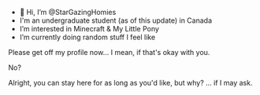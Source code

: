 - 👋 Hi, I’m @StarGazingHomies
- I'm an undergraduate student (as of this update) in Canada
- I’m interested in Minecraft & My Little Pony
- I’m currently doing random stuff I feel like

Please get off my profile now... I mean, if that's okay with you.

No?

Alright, you can stay here for as long as you'd like, but why? ... if I may ask.

<!---
StarGazingHomies/StarGazingHomies is a ✨ special ✨ repository because its `README.md` (this file) appears on your GitHub profile.
You can click the Preview link to take a look at your changes.
--->
